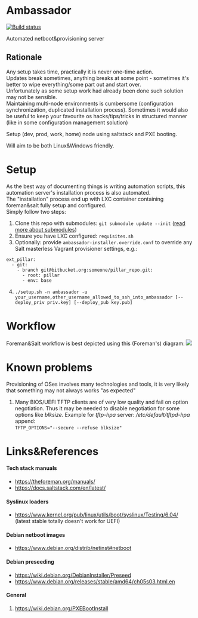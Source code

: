 # Ambassador
[![Build status](https://travis-ci.org/kiemlicz/ambassador.svg?branch=master)](https://travis-ci.org/kiemlicz/ambassador)

Automated netboot&provisioning server

## Rationale
Any setup takes time, practically it is never one-time action.  
Updates break sometimes, anything breaks at some point - sometimes it's better to wipe everything/some part out
and start over.  
Unfortunately as some setup work had already been done such solution may not be sensible.  
Maintaining multi-node environments is cumbersome (configuration synchronization, duplicated installation process).
Sometimes it would also be useful to keep your favourite os hacks/tips/tricks in structured manner (like in some configuration management solution)

Setup (dev, prod, work, home) node using saltstack and PXE booting.

Will aim to be both Linux&Windows friendly.

# Setup

As the best way of documenting things is writing automation scripts, this automation server's installation process
is also automated.  
The "installation" process end up with LXC container containing foreman&salt fully setup and configured.  
Simply follow two steps:  
1. Clone this repo with submodules: `git submodule update --init` ([read more about submodules](https://github.com/kiemlicz/util/wiki/git))
2. Ensure you have LXC configured: `requisites.sh`
3. Optionally: provide `ambassador-installer.override.conf` to override any Salt masterless Vagrant provisioner settings, e.g.:
```
ext_pillar:
  - git:
    - branch git@bitbucket.org:someone/pillar_repo.git:
      - root: pillar
      - env: base
```
4. `./setup.sh -n ambassador -u your_username,other_username_allowed_to_ssh_into_ambassador [--deploy_priv priv.key] [--deploy_pub key.pub]`

# Workflow
Foreman&Salt workflow is best depicted using this (Foreman's) diagram:
![](https://theforeman.org/static/images/diagrams/foreman_workflow_final.jpg)

# Known problems
Provisioning of OSes involves many technologies and tools, it is very likely that something may not always works "as expected"
1. Many BIOS/UEFI TFTP clients are of very low quality and fail on option negotiation. Thus it may be needed to disable negotiation for 
 some options like _blksize_. Example for _tftp-hpa_ server: _/etc/default/tftpd-hpa_ append:  
 `TFTP_OPTIONS="--secure --refuse blksize"`

# Links&References
#### Tech stack manuals
* https://theforeman.org/manuals/
* https://docs.saltstack.com/en/latest/

#### Syslinux loaders
* https://www.kernel.org/pub/linux/utils/boot/syslinux/Testing/6.04/ (latest stable totally doesn't work for UEFI)

#### Debian netboot images
* https://www.debian.org/distrib/netinst#netboot

#### Debian preseeding
* https://wiki.debian.org/DebianInstaller/Preseed
* https://www.debian.org/releases/stable/amd64/ch05s03.html.en

#### General
1. https://wiki.debian.org/PXEBootInstall

